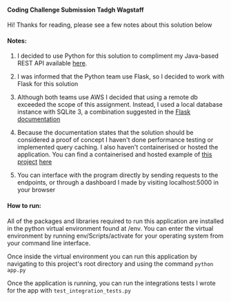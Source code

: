 #### Coding Challenge Submission Tadgh Wagstaff

Hi! Thanks for reading, please see a few notes about this solution below

#### Notes: 

1) I decided to use Python for this solution to compliment my Java-based REST API available [here](https://github.com/TadghW/pprRank). 

2) I was informed that the Python team use Flask, so I decided to work with Flask for this solution

2) Although both teams use AWS I decided that using a remote db exceeded the scope of this assignment. Instead, I used a local database instance with SQLite 3, a combination suggested in the [Flask documentation](https://flask.palletsprojects.com/en/2.2.x/patterns/sqlite3/)

3) Because the documentation states that the solution should be considered a proof of concept I haven't done performance testing or implemented query caching. I also haven't containerised or hosted the application. You can find a containerised and hosted example of [this project](https://github.com/TadghW/pprRank) [here](https://headphones.science)

4) You can interface with the program directly by sending requests to the endpoints, or through a dashboard I made by visiting localhost:5000 in your browser

#### How to run: 

All of the packages and libraries required to run this application are installed in the python virtual environment found at /env. You can enter the virtual environment by running env/Scripts/activate for your operating system from your command line interface. 

Once inside the virtual environment you can run this application by navigating to this project's root directory and using the command `python app.py`

Once the application is running, you can run the integrations tests I wrote for the app with `test_integration_tests.py`

